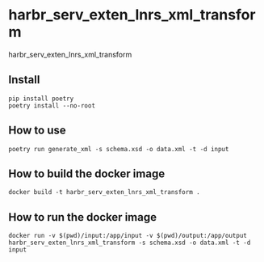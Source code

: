 # harbr_serv_exten_lnrs_xml_transform
harbr_serv_exten_lnrs_xml_transform

## Install
```
pip install poetry
poetry install --no-root
```

## How to use

```poetry run generate_xml -s schema.xsd -o data.xml -t -d input```

## How to build the docker image

```docker build -t harbr_serv_exten_lnrs_xml_transform .```

## How to run the docker image

```docker run -v $(pwd)/input:/app/input -v $(pwd)/output:/app/output harbr_serv_exten_lnrs_xml_transform -s schema.xsd -o data.xml -t -d input```